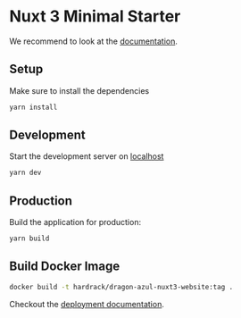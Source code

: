 # Nuxt 3 Minimal Starter

We recommend to look at the [documentation](https://v3.nuxtjs.org).

## Setup

Make sure to install the dependencies

```bash
yarn install
```

## Development

Start the development server on [localhost](http://localhost:3000)

```bash
yarn dev
```

## Production

Build the application for production:

```bash
yarn build
```

## Build Docker Image

```bash
docker build -t hardrack/dragon-azul-nuxt3-website:tag .
```

Checkout the [deployment documentation](https://v3.nuxtjs.org/docs/deployment).
